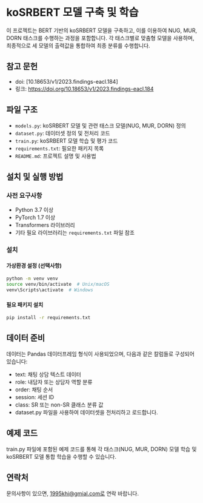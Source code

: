 # koSRBERT 모델 구축 및 학습

이 프로젝트는 BERT 기반의 koSRBERT 모델을 구축하고, 이를 이용하여 NUG, MUR, DORN 태스크를 수행하는 과정을 포함합니다. 각 태스크별로 맞춤형 모델을 사용하며, 최종적으로 세 모델의 출력값을 통합하여 최종 분류를 수행합니다.

## 참고 문헌
- doi: [10.18653/v1/2023.findings-eacl.184]
- 링크: https://doi.org/10.18653/v1/2023.findings-eacl.184

## 파일 구조
- `models.py`: koSRBERT 모델 및 관련 태스크 모델(NUG, MUR, DORN) 정의
- `dataset.py`: 데이터셋 정의 및 전처리 코드
- `train.py`: koSRBERT 모델 학습 및 평가 코드
- `requirements.txt`: 필요한 패키지 목록
- `README.md`: 프로젝트 설명 및 사용법

## 설치 및 실행 방법

### 사전 요구사항
- Python 3.7 이상
- PyTorch 1.7 이상
- Transformers 라이브러리
- 기타 필요 라이브러리는 `requirements.txt` 파일 참조

### 설치

#### 가상환경 설정 (선택사항)
```bash
python -m venv venv
source venv/bin/activate  # Unix/macOS
venv\Scripts\activate  # Windows
```

#### 필요 패키지 설치
```bash
pip install -r requirements.txt
```

## 데이터 준비

데이터는 Pandas 데이터프레임 형식이 사용되었으며, 다음과 같은 칼럼들로 구성되어 있습니다:

- text: 채팅 상담 텍스트 데이터
- role: 내담자 또는 상담자 역할 분류
- order: 채팅 순서
- session: 세션 ID
- class: SR 또는 non-SR 클래스 분류 값
- dataset.py 파일을 사용하여 데이터셋을 전처리하고 로드합니다.

## 예제 코드

train.py 파일에 포함된 예제 코드를 통해 각 태스크(NUG, MUR, DORN) 모델 학습 및 koSRBERT 모델 통합 학습을 수행할 수 있습니다.

## 연락처

문의사항이 있으면, 1995khi@gmial.com로 연락 바랍니다.

